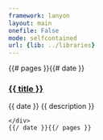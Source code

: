 ```yaml
---
framework: lanyon
layout: main
onefile: False
mode: selfcontained
url: {lib: ../libraries}
---
```



<div class="container content">
  <div class="posts">
    {{# pages }}{{# date }}
    <div class="post">
      <h3 class="post-title">
      <a href="../{{ link }}">
        {{ title }}
      </a>
      </h3>
      <span class="post-date">{{ date }}</span>    
      {{ description }}
      



    </div>
    {{/ date }}{{/ pages }}
 </div>
</div>
